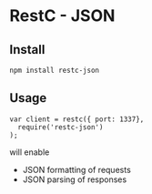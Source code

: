 RestC - JSON
============

Install
-------

    npm install restc-json

Usage
-----

    var client = restc({ port: 1337},
      require('restc-json')
    );

will enable

* JSON formatting of requests
* JSON parsing of responses

